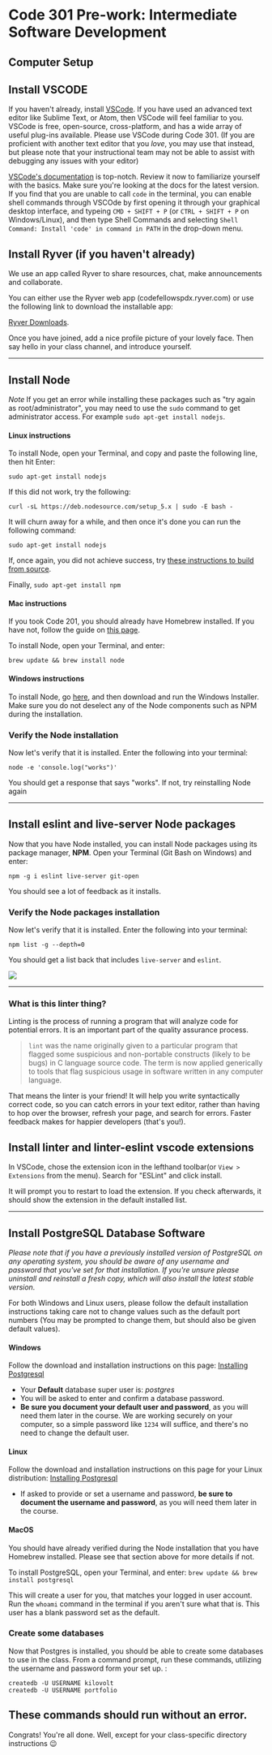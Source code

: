 # Code 301 Pre-work: Intermediate Software Development

## Computer Setup

## Install VSCODE

If you haven't already, install [VSCode](https://code.visualstudio.com/). If you have used an advanced text editor like Sublime Text, or Atom, then VSCode will feel familiar to you. VSCode is free, open-source, cross-platform, and has a wide array of useful plug-ins available. Please use VSCode during Code 301. (If you are proficient with another text editor that you *love*, you may use that instead, but please note that your instructional team may not be able to assist with debugging any issues with your editor)

[VSCode's documentation](https://code.visualstudio.com/docs) is top-notch. Review it now to familiarize yourself with the basics. Make sure you're looking at the docs for the latest version. If you find that you are unable to call `code` in the terminal, you can enable shell commands through VSCOde by first opening it through your graphical desktop interface, and typeing `CMD + SHIFT + P` (or `CTRL + SHIFT + P` on Windows/Linux), and then type Shell Commands and selecting `Shell Command: Install 'code' in command in PATH` in the drop-down menu.

## Install Ryver (if you haven't already)

We use an app called Ryver to share resources, chat, make announcements and collaborate. 

You can either use the Ryver web app (codefellowspdx.ryver.com) or use the following link to download the installable app:

[Ryver Downloads](ryver.com/downloads/).

Once you have joined, add a nice profile picture of your lovely face. Then say hello in your class channel, and introduce yourself.

----

## Install Node

*Note* If you get an error while installing these packages such as "try again as root/administrator", you may need to use the `sudo` command to get administrator access. For example `sudo apt-get install nodejs`.

#### Linux instructions

  To install Node, open your Terminal, and copy and paste the following line, then hit Enter:

  `sudo apt-get install nodejs`

  If this did not work, try the following:

  `curl -sL https://deb.nodesource.com/setup_5.x | sudo -E bash -`

  It will churn away for a while, and then once it's done you can run the following command:

  `sudo apt-get install nodejs`

  If, once again, you did not achieve success, try [these instructions to build from source](https://gist.github.com/toastynerd/d3e563522977f6750c32).

  Finally, `sudo apt-get install npm`

#### Mac instructions

  If you took Code 201, you should already have Homebrew installed. If you have not, follow the guide on [this page](https://github.com/codefellows/code-201-prework/blob/master/prework/mac/2_homebrew.md#install-homebrew).

  To install Node, open your Terminal, and enter:

  `brew update && brew install node`

#### Windows instructions

  To install Node, go [here](https://nodejs.org/en/download/), and then download and run the Windows Installer. Make sure you do not deselect any of the Node components such as NPM during the installation.

### Verify the Node installation
Now let's verify that it is installed. Enter the following into your terminal:

`node -e 'console.log("works")'`

You should get a response that says "works". If not, try reinstalling Node again

----

## Install eslint and live-server Node packages

Now that you have Node installed, you can install Node packages using its package manager, **NPM**. Open your Terminal (Git Bash on Windows) and enter:

`npm -g i eslint live-server git-open`

You should see a lot of feedback as it installs.

### Verify the Node packages installation
Now let's verify that it is installed. Enter the following into your terminal:

`npm list -g --depth=0`

You should get a list back that includes `live-server` and `eslint`.

![](http://i.imgur.com/1ITioP1.png)

----

### What is this linter thing?

Linting is the process of running a program that will analyze code for potential errors. It is an important part of the quality assurance process.

> `lint` was the name originally given to a particular program that flagged some suspicious and non-portable constructs (likely to be bugs) in C language source code. The term is now applied generically to tools that flag suspicious usage in software written in any computer language.

That means the linter is your friend! It will help you write syntactically correct code, so you can catch errors in your text editor, rather than having to hop over the browser, refresh your page, and search for errors. Faster feedback makes for happier developers (that's you!).

## Install linter and linter-eslint vscode extensions

In VSCode, chose the extension icon in the lefthand toolbar(or `View > Extensions` from the menu). Search for "ESLint" and click install.

It will prompt you to restart to load the extension. If you check afterwards, it should show the extension in the default installed list.

----

## Install PostgreSQL Database Software
*Please note that if you have a previously installed version of PostgreSQL on any operating system, you should be aware of any username and password that you've set for that installation. If you're unsure please uninstall and reinstall a fresh copy, which will also install the latest stable version.*

For both Windows and Linux users, please follow the default installation instructions taking care not to change values such as the default port numbers (You may be prompted to change them, but should also be given default values).

#### Windows

Follow the download and installation instructions on this page: [Installing Postgresql](http://www.postgresqltutorial.com/install-postgresql)

- Your **Default** database super user is: *postgres*
- You will be asked to enter and confirm a database password.
- **Be sure you document your default user and password**, as you will need them later in the course. We are working securely on your computer, so a simple password like `1234` will suffice, and there's no need to change the default user.

#### Linux

Follow the download and installation instructions on this page for your Linux distribution: [Installing Postgresql](https://www.postgresql.org/download/)

- If asked to provide or set a username and password, **be sure to document the username and password**, as you will need them later in the course.

#### MacOS

You should have already verified during the Node installation that you have Homebrew installed. Please see that section above for more details if not.

To install PostgreSQL, open your Terminal, and enter:
`brew update && brew install postgresql`

This will create a user for you, that matches your logged in user account. Run the `whoami` command in the terminal if you aren't sure what that is. This user has a blank password set as the default.

### Create some databases

Now that Postgres is installed, you should be able to create some databases to use in the class. From a command prompt, run these commands, utilizing the username and password form your set up. :

```
createdb -U USERNAME kilovolt
createdb -U USERNAME portfolio
```

These commands should run without an error. 
----

Congrats! You're all done. Well, except for your class-specific directory instructions :wink:
